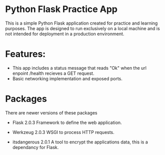 # Python Flask Practice App

This is a simple Python Flask application created for practice and learning purposes. The app is designed to run exclusively on a local machine and is not intended for deployment in a production environment.

# Features:

-  This app includes a status message that reads "Ok" when the url enpoint /health recieves a GET request.
-  Basic networking implementation and exposed ports.

 # Packages

There are newer versions of these packages

- Flask 2.0.3 Framework to define the web application.

- Werkzeug 2.0.3 WSGI to process HTTP requests.

- itsdangerous 2.0.1 A tool to encrypt the applications data, this is a dependancy for Flask.

